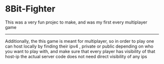 ﻿# 8Bit-Fighter

This was a very fun projec to make, and was my first every multiplayer game

---

Additionally, the this game is meant for multiplayer, so in order to play
one can host locally by finding their ipv4 , private or public depending on
who you want to play with, and make sure that every player has visibility of that host-ip
the actual server code does not need direct visibility of any ips
